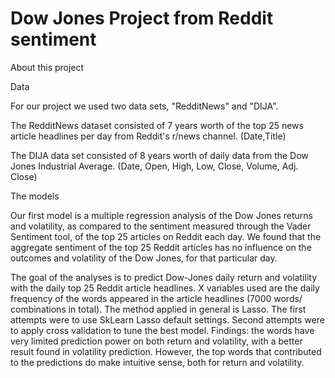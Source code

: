 # Dow Jones Project from Reddit sentiment

About this project

Data

For our project we used two data sets, "RedditNews" and "DIJA".

The RedditNews dataset consisted of 7 years worth of the top 25 news article headlines per day from Reddit's r/news channel. (Date,Title)

The DIJA data set consisted of 8 years worth of daily data from the Dow Jones Industrial Average. (Date, Open, High, Low, Close, Volume, Adj. Close)


The models

Our first model is a multiple regression analysis of the Dow Jones returns and volatility, as compared to the sentiment measured through the Vader Sentiment tool, of the top 25 articles on Reddit each day. We found that the aggregate sentiment of the top 25 Reddit articles has no influence on the outcomes and volatility of the Dow Jones, for that particular day.

The goal of the analyses is to predict Dow-Jones daily return and volatility with the daily top 25 Reddit article headlines. X variables used are the daily frequency of the words appeared in the article headlines (7000 words/ combinations in total). The method applied in general is Lasso. The first attempts were to use SkLearn Lasso default settings. Second attempts were to apply cross validation to tune the best model. Findings: the words have very limited prediction power on both return and volatility, with a better result found in volatility prediction. However, the top words that contributed to the predictions do make intuitive sense, both for return and volatility.






